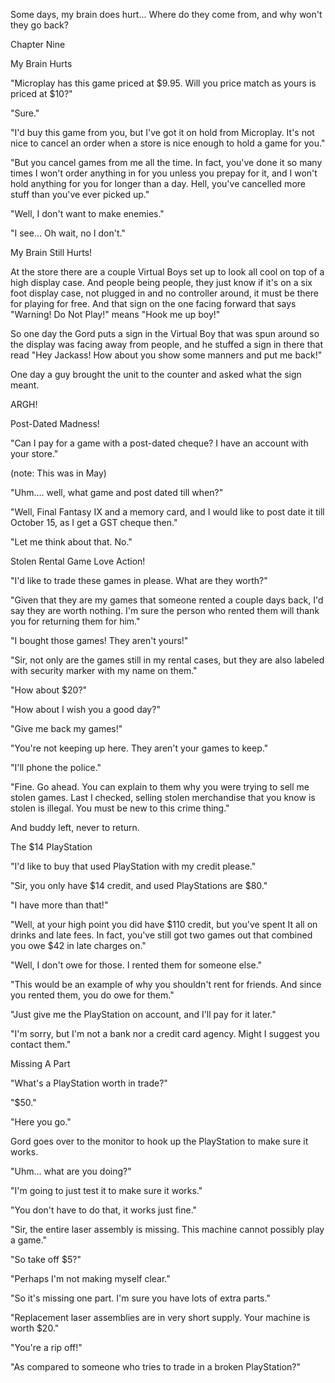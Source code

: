 
 

 

 

 

 

 

 

 

 

 




Some days, my brain does hurt...  Where do they come from, and why won't they go back?













Chapter Nine


My Brain Hurts

"Microplay has this game priced at $9.95.  Will you price match as yours is priced at $10?"

<pause>

"Sure."

"I'd buy this game from you, but I've got it on hold from Microplay.  It's not nice to cancel an order when a store is nice enough to hold a game for you."

"But you cancel games from me all the time.  In fact, you've done it so many times I won't order anything in for you unless you prepay for it, and I won't hold anything for you for longer than a day.  Hell, you've cancelled more stuff than you've ever picked up."

"Well, I don't want to make enemies."

"I see…  Oh wait, no I don't."



My Brain Still Hurts!

At the store there are a couple Virtual Boys set up to look all cool on top of a high display case.  And people being people, they just know if it's on a six foot display case,  not plugged in and no controller around, it must be there for playing for free.  And that sign on the one facing forward that says "Warning! Do Not Play!" means "Hook me up boy!"

So one day the Gord puts a sign in the Virtual Boy that was spun around so the display was facing away from people, and he stuffed a sign in there that read "Hey Jackass!  How about you show some manners and put me back!"

One day a guy brought the unit to the counter and asked what the sign meant.

ARGH!


Post-Dated Madness!

"Can I pay for a game with a post-dated cheque?  I have an account with your store."

(note: This was in May)

"Uhm....  well, what game and post dated till when?"

"Well, Final Fantasy IX and a memory card, and I would like to post date it till October 15, as I get a GST cheque then."

"Let me think about that.  No."



Stolen Rental Game Love Action!

"I'd like to trade these games in please.  What are they worth?"

"Given that they are my games that someone rented a couple days back, I'd say they are worth nothing.  I'm sure the person who rented them will thank you for returning them for him."

"I bought those games!  They aren't yours!"

"Sir, not only are the games still in my rental cases, but they are also labeled with security marker with my name on them."

"How about $20?"

"How about I wish you a good day?"

"Give me back my games!"

"You're not keeping up here.  They aren't your games to keep."

"I'll phone the police."

"Fine.  Go ahead.  You can explain to them why you were trying to sell me stolen games.  Last I checked, selling stolen merchandise that you know is stolen is illegal.  You must be new to this crime thing."

And buddy left, never to return.


The $14 PlayStation

"I'd like to buy that used PlayStation with my credit please."

"Sir, you only have $14 credit, and used PlayStations are $80."

"I have more than that!"

"Well, at your high point you did have $110 credit, but you've spent It all on drinks and late fees.  In fact, you've still got two games out that combined you owe $42 in late charges on."

"Well, I don't owe for those.  I rented them for someone else."

"This would be an example of why you shouldn't rent for friends.  And since you rented them, you do owe for them."

"Just give me the PlayStation on account, and I'll pay for it later."

"I'm sorry, but I'm not a bank nor a credit card agency.  Might I suggest you contact them."

 

Missing A Part

"What's a PlayStation worth in trade?"

"$50."

"Here you go."

Gord goes over to the monitor to hook up the PlayStation to make sure it works.

"Uhm… what are you doing?"

"I'm going to just test it to make sure it works."

"You don't have to do that, it works just fine."

<dramatic pause>

"Sir, the entire laser assembly is missing.  This machine cannot possibly play a game."

"So take off $5?"

"Perhaps I'm not making myself clear."

"So it's missing one part.  I'm sure you have lots of extra parts."

"Replacement laser assemblies are in very short supply.  Your machine is worth $20."

"You're a rip off!"

"As compared to someone who tries to trade in a broken PlayStation?"

 
 